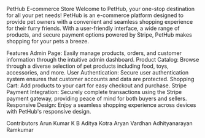 PetHub E-commerce Store
Welcome to PetHub, your one-stop destination for all your pet needs! PetHub is an e-commerce platform designed to provide pet owners with a convenient and seamless shopping experience for their furry friends. With a user-friendly interface, a wide range of products, and secure payment options powered by Stripe, PetHub makes shopping for your pets a breeze.

Features
Admin Page: Easily manage products, orders, and customer information through the intuitive admin dashboard.
Product Catalog: Browse through a diverse selection of pet products including food, toys, accessories, and more.
User Authentication: Secure user authentication system ensures that customer accounts and data are protected.
Shopping Cart: Add products to your cart for easy checkout and purchase.
Stripe Payment Integration: Securely complete transactions using the Stripe payment gateway, providing peace of mind for both buyers and sellers.
Responsive Design: Enjoy a seamless shopping experience across devices with PetHub's responsive design.

Contributors
Arun Kumar K B
Aditya Kotra
Aryan Vardhan
Adhityanarayan Ramkumar

